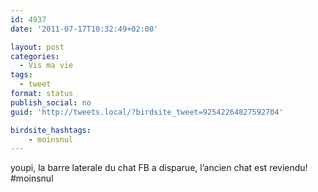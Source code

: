```yaml
---
id: 4937
date: '2011-07-17T10:32:49+02:00'

layout: post
categories:
  - Vis ma vie
tags:
  - tweet
format: status
publish_social: no
guid: 'http://tweets.local/?birdsite_tweet=92542264827592704'

birdsite_hashtags:
    - moinsnul
---
```


youpi, la barre laterale du chat FB a disparue, l’ancien chat est reviendu! #moinsnul
